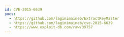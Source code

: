 ```yaml
---
id: CVE-2015-6639
pocs:
  - https://github.com/laginimaineb/ExtractKeyMaster
  - https://github.com/laginimaineb/cve-2015-6639
  - https://www.exploit-db.com/raw/39757
---
```

